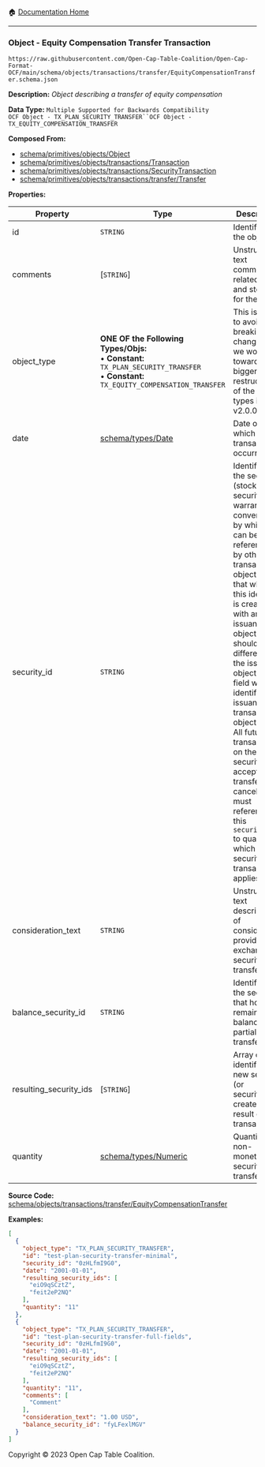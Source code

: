 :house: [Documentation Home](../../../../../README.md)

---

### Object - Equity Compensation Transfer Transaction

`https://raw.githubusercontent.com/Open-Cap-Table-Coalition/Open-Cap-Format-OCF/main/schema/objects/transactions/transfer/EquityCompensationTransfer.schema.json`

**Description:** _Object describing a transfer of equity compensation_

**Data Type:** `Multiple Supported for Backwards Compatibility`</br>`OCF Object - TX_PLAN_SECURITY_TRANSFER``OCF Object - TX_EQUITY_COMPENSATION_TRANSFER`

**Composed From:**

- [schema/primitives/objects/Object](../../../primitives/objects/Object.md)
- [schema/primitives/objects/transactions/Transaction](../../../primitives/objects/transactions/Transaction.md)
- [schema/primitives/objects/transactions/SecurityTransaction](../../../primitives/objects/transactions/SecurityTransaction.md)
- [schema/primitives/objects/transactions/transfer/Transfer](../../../primitives/objects/transactions/transfer/Transfer.md)

**Properties:**

| Property               | Type                                                                                                                                                 | Description                                                                                                                                                                                                                                                                                                                                                                                                                                                                                                 | Required   |
| ---------------------- | ---------------------------------------------------------------------------------------------------------------------------------------------------- | ----------------------------------------------------------------------------------------------------------------------------------------------------------------------------------------------------------------------------------------------------------------------------------------------------------------------------------------------------------------------------------------------------------------------------------------------------------------------------------------------------------- | ---------- |
| id                     | `STRING`                                                                                                                                             | Identifier for the object                                                                                                                                                                                                                                                                                                                                                                                                                                                                                   | `REQUIRED` |
| comments               | [`STRING`]                                                                                                                                           | Unstructured text comments related to and stored for the object                                                                                                                                                                                                                                                                                                                                                                                                                                             | -          |
| object_type            | **ONE OF the Following Types/Objs:**</br>&bull; **Constant:** `TX_PLAN_SECURITY_TRANSFER`</br>&bull; **Constant:** `TX_EQUITY_COMPENSATION_TRANSFER` | This is done to avoid a breaking change as we work towards a bigger restructure of the equity types in v2.0.0                                                                                                                                                                                                                                                                                                                                                                                               | `REQUIRED` |
| date                   | [schema/types/Date](../../../types/Date.md)                                                                                                          | Date on which the transaction occurred                                                                                                                                                                                                                                                                                                                                                                                                                                                                      | `REQUIRED` |
| security_id            | `STRING`                                                                                                                                             | Identifier for the security (stock, plan security, warrant, or convertible) by which it can be referenced by other transaction objects. Note that while this identifier is created with an issuance object, it should be different than the issuance object's `id` field which identifies the issuance transaction object itself. All future transactions on the security (e.g. acceptance, transfer, cancel, etc.) must reference this `security_id` to qualify which security the transaction applies to. | `REQUIRED` |
| consideration_text     | `STRING`                                                                                                                                             | Unstructured text description of consideration provided in exchange for security transfer                                                                                                                                                                                                                                                                                                                                                                                                                   | -          |
| balance_security_id    | `STRING`                                                                                                                                             | Identifier for the security that holds the remainder balance (for partial transfers)                                                                                                                                                                                                                                                                                                                                                                                                                        | -          |
| resulting_security_ids | [`STRING`]                                                                                                                                           | Array of identifiers for new security (or securities) created as a result of the transaction                                                                                                                                                                                                                                                                                                                                                                                                                | `REQUIRED` |
| quantity               | [schema/types/Numeric](../../../types/Numeric.md)                                                                                                    | Quantity of non-monetary security units transferred                                                                                                                                                                                                                                                                                                                                                                                                                                                         | `REQUIRED` |

**Source Code:** [schema/objects/transactions/transfer/EquityCompensationTransfer](../../../../../../schema/objects/transactions/transfer/EquityCompensationTransfer.schema.json)

**Examples:**

```json
[
  {
    "object_type": "TX_PLAN_SECURITY_TRANSFER",
    "id": "test-plan-security-transfer-minimal",
    "security_id": "0zHLfmI9G0",
    "date": "2001-01-01",
    "resulting_security_ids": [
      "eiO9qSCztZ",
      "feit2eP2NQ"
    ],
    "quantity": "11"
  },
  {
    "object_type": "TX_PLAN_SECURITY_TRANSFER",
    "id": "test-plan-security-transfer-full-fields",
    "security_id": "0zHLfmI9G0",
    "date": "2001-01-01",
    "resulting_security_ids": [
      "eiO9qSCztZ",
      "feit2eP2NQ"
    ],
    "quantity": "11",
    "comments": [
      "Comment"
    ],
    "consideration_text": "1.00 USD",
    "balance_security_id": "fyLFexlMGV"
  }
]
```

Copyright © 2023 Open Cap Table Coalition.
